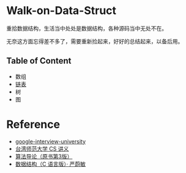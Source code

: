 # Walk-on-Data-Struct

重拾数据结构，生活当中处处是数据结构，各种源码当中无处不在。

无奈这方面忘得差不多了，需要重新捡起来，好好的总结起来，以备后用。

## Table of Content

- 数组
- [链表](LinkedList/README.md)
- 树
- 图

# Reference

- [google-interview-university](https://github.com/jwasham/google-interview-university)
- [台湾师范大学 CS 讲义](http://www.csie.ntnu.edu.tw/~u91029/)
- [算法导论（原书第3版）](https://book.douban.com/subject/20432061/)
- [数据结构（C 语言版）· 严蔚敏](https://book.douban.com/subject/2024655/)
